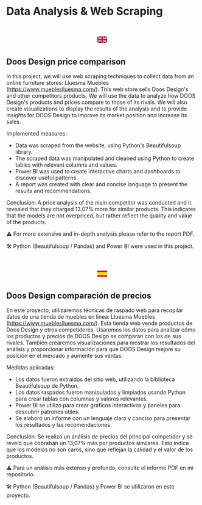 # Data Analysis & Web Scraping 

<h1 align="center">
<img src="https://github.com/Karim-Medlej/Karim-Medlej/blob/main/gb.jpg" width="5%" height="5%">
</h1>

## Doos Design price comparison

In this project, we will use web scraping techniques to collect data from an online furniture stores: Lluesma Muebles (https://www.muebleslluesma.com/). This web store sells Doos Design's and other competitors products. We will use the data to analyze how DOOS Design's products and prices compare to those of its rivals. We will also create visualizations to display the results of the analysis and to provide insights for DOOS Design to improve its market position and increase its sales.

Implemented measures: 

- Data was scraped from the website, using Python's Beautifulsoup library.
- The scraped data was manipulated and cleaned using Python to create tables with relevant columns and values.
- Power BI was used to create interactive charts and dashboards to discover useful patterns.
- A report was created with clear and concise language to present the results and recommendations.

Conclusion: A price analysis of the main competitor was conducted and it revealed that they charged 13.07% more for similar products. This indicates that the models are not overpriced, but rather reflect the quality and value of the products.

⚠️ For more extensive and in-depth analysis please refer to the report PDF.

🛠️ Python (Beautifulsoup / Pandas) and Power BI were used in this project.

<h1 align="center">
<img src="https://github.com/Karim-Medlej/Karim-Medlej/blob/main/esp.jpg" width="5%" height="5%">
</h1>

## Doos Design comparación de precios

En este proyecto, utilizaremos técnicas de raspado web para recopilar datos de una tienda de muebles en línea: Lluesma Muebles (https://www.muebleslluesma.com/). Esta tienda web vende productos de Doos Design y otros competidores. Usaremos los datos para analizar cómo los productos y precios de DOOS Design se comparan con los de sus rivales. También crearemos visualizaciones para mostrar los resultados del análisis y proporcionar información para que DOOS Design mejore su posición en el mercado y aumente sus ventas.

Medidas aplicadas:

- Los datos fueron extraídos del sitio web, utilizando la biblioteca Beautifulsoup de Python.
- Los datos raspados fueron manipulados y limpiados usando Python para crear tablas con columnas y valores relevantes.
- Power BI se utilizó para crear gráficos interactivos y paneles para descubrir patrones útiles.
- Se elaboró un informe con un lenguaje claro y conciso para presentar los resultados y las recomendaciones.

Conclusión: Se realizó un análisis de precios del principal competidor y se reveló que cobraban un 13,07% más por productos similares. Esto indica que los modelos no son caros, sino que reflejan la calidad y el valor de los productos.

⚠️ Para un análisis más extenso y profundo, consulte el informe PDF en mi repositorio.

🛠️ Python (Beautifulsoup / Pandas) y Power BI se utilizaron en este proyecto.
